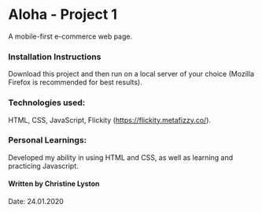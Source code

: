 # Aloha - Project 1

A mobile-first e-commerce web page.

### Installation Instructions

Download this project and then run on a local server of your choice (Mozilla Firefox is recommended for best results).

### Technologies used:

HTML, CSS, JavaScript, Flickity (https://flickity.metafizzy.co/).

### Personal Learnings:

Developed my ability in using HTML and CSS, as well as learning and practicing Javascript.

#### Written by Christine Lyston

Date: 24.01.2020
